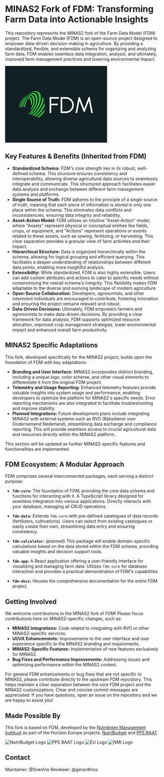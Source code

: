 # MINAS2 Fork of FDM: Transforming Farm Data into Actionable Insights

This repository represents the MINAS2 fork of the Farm Data Model (FDM) project. The Farm Data Model (FDM) is an open-source project designed to empower data-driven decision-making in agriculture.  By providing a standardized, flexible, and extensible schema for organizing and analyzing farm data, FDM enables seamless data integration, analysis, and ultimately, improved farm management practices and lowering environmental impact.

<img src="/fdm-docs/static/img/fdm-high-resolution-logo.png" alt="FDM Logo" height="250px">

## Key Features & Benefits  (Inherited from FDM)

* **Standardized Schema:** FDM's core strength lies in its robust, well-defined schema.  This structure ensures consistency and interoperability, allowing diverse agricultural data sources to seamlessly integrate and communicate. This structured approach facilitates easier data analysis and exchange between different farm management systems and platforms.
* **Single Source of Truth:**  FDM adheres to the principle of a single source of truth, meaning that each piece of information is stored in only one place within the schema. This eliminates data conflicts and inconsistencies, ensuring data integrity and reliability.
* **Asset-Action Model:** FDM utilizes an intuitive "Asset-Action" model, where "Assets" represent physical or conceptual entities like fields, crops, or equipment, and "Actions" represent operations or events related to these assets, such as sowing, fertilizing, or harvesting. This clear separation provides a granular view of farm activities and their impact.
* **Hierarchical Structure:**  Data is organized hierarchically within the schema, allowing for logical grouping and efficient querying.  This facilitates a deeper understanding of relationships between different data points, enabling more insightful analysis.
* **Extensibility:**  While standardized, FDM is also highly extensible. Users can add custom attributes and actions to cater to specific needs without compromising the overall schema's integrity. This flexibility makes FDM adaptable to the diverse and evolving landscape of modern agriculture.
* **Open-Source Collaboration:**  Developers, agronomists, and other interested individuals are encouraged to contribute, fostering innovation and ensuring the project remains relevant and robust.
* **Data-Driven Decisions:**  Ultimately, FDM empowers farmers and agronomists to make data-driven decisions. By providing a clear framework for data analysis, FDM supports optimized resource allocation, improved crop management strategies, lower environmental impact and enhanced overall farm productivity.

## MINAS2 Specific Adaptations

This fork, developed specifically for the MINAS2 project, builds upon the foundation of FDM with key adaptations:

* **Branding and User Interface:**  MINAS2 incorporates distinct branding, including a unique logo, color scheme, and other visual elements to differentiate it from the original FDM project.
* **Telemetry and Usage Reporting:**  Enhanced telemetry features provide valuable insights into system usage and performance, enabling developers to optimize the platform for MINAS2's specific needs.  Error reporting mechanisms are also integrated to facilitate troubleshooting and improve stability.
* **Planned Integrations:**  Future development plans include integrating MINAS2 with external systems such as RVO (Rijksdienst voor Ondernemend Nederland), streamlining data exchange and compliance reporting.  This will provide seamless access to crucial agricultural data and resources directly within the MINAS2 platform.

This section will be updated as further MINAS2-specific features and functionalities are implemented.

## FDM Ecosystem: A Modular Approach

FDM comprises several interconnected packages, each serving a distinct purpose:

* **`fdm-core`:** The foundation of FDM, providing the core data schema and functions for interacting with it. A TypeScript library designed for seamless integration into various applications. Directly interacts with your database, managing all CRUD operations.

* **`fdm-data`:** Extends `fdm-core` with pre-defined catalogues of data records (fertilizers, cultivations). Users can select from existing catalogues or easily create their own, streamlining data entry and ensuring consistency.

* **`fdm-calculator`:**  (planned) This package will enable domain-specific calculations based on the data stored within the FDM schema, providing valuable insights and decision support tools.

* **`fdm-app`:** A React application offering a user-friendly interface for visualizing and managing farm data.  Utilizes `fdm-core` for database interaction and provides a practical demonstration of FDM's capabilities.

* **`fdm-docs`:** Houses the comprehensive documentation for the entire FDM project.

## Getting Involved

We welcome contributions to the MINAS2 fork of FDM!  Please focus contributions here on MINAS2-specific changes, such as:

* **MINAS2 Integrations:**  Code related to integrating with RVO or other MINAS2-specific services.
* **UI/UX Enhancements:** Improvements to the user interface and user experience specific to the MINAS2 branding and requirements.
* **MINAS2-Specific Features:**  Implementation of new features exclusively for MINAS2.
* **Bug Fixes and Performance Improvements:** Addressing issues and optimizing performance within the MINAS2 context.

For general FDM enhancements or bug fixes that are not specific to MINAS2, please contribute directly to the upstream FDM repository.  This helps maintain a clear separation between the core FDM project and the MINAS2 customizations.  Clear and concise commit messages are appreciated.  If you have questions, open an issue on the repository and we are happy to assist you! 

## Made Possible By

This fork is based on FDM, developed by the [Nutriënten Management Instituut](https://www.nmi-agro.nl/) as part of the Horizon Europe projects: [NutriBudget](https://www.nutribudget.eu/) and [PPS BAAT](https://www.handboekbodemenbemesting.nl/nl/handboekbodemenbemesting/pps-baat.htm). 

<img src="https://www.nutribudget.eu/wp-content/themes/nutribudget/images/logo-nutribudget.png" alt="NutriBudget Logo" height="250px">
<img src="https://www.beterbodembeheer.nl/wp-content/uploads/2024/01/pps-baat-projectlogo.png" alt="PPS BAAT Logo" height="250px">
<img src="https://ec.europa.eu/regional_policy/images/information-sources/logo-download-center/eu_funded_en.jpg" alt="EU Logo" height="300px">
<img src="https://media.licdn.com/dms/image/C560BAQEYGcm4HjNnxA/company-logo_200_200/0?e=2159024400&v=beta&t=u40rJ7bixPWB2SAqaj3KCKzJRoKcqf0wUXCdmsTDQvw" alt="NMI Logo" height="250px">


## Contact
Maintainer: @SvenVw
Reviewer: @gerardhros